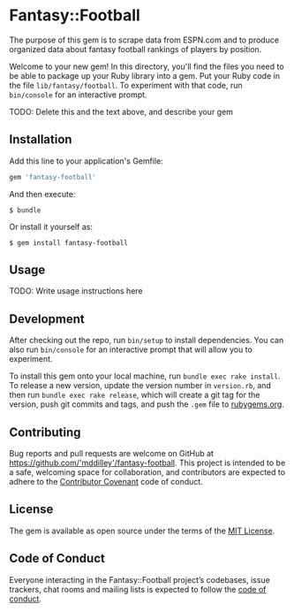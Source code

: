 # Fantasy::Football

The purpose of this gem is to scrape data from ESPN.com and to produce organized data about fantasy football rankings of players by position.

Welcome to your new gem! In this directory, you'll find the files you need to be able to package up your Ruby library into a gem. Put your Ruby code in the file `lib/fantasy/football`. To experiment with that code, run `bin/console` for an interactive prompt.

TODO: Delete this and the text above, and describe your gem

## Installation

Add this line to your application's Gemfile:

```ruby
gem 'fantasy-football'
```

And then execute:

    $ bundle

Or install it yourself as:

    $ gem install fantasy-football

## Usage

TODO: Write usage instructions here

## Development

After checking out the repo, run `bin/setup` to install dependencies. You can also run `bin/console` for an interactive prompt that will allow you to experiment.

To install this gem onto your local machine, run `bundle exec rake install`. To release a new version, update the version number in `version.rb`, and then run `bundle exec rake release`, which will create a git tag for the version, push git commits and tags, and push the `.gem` file to [rubygems.org](https://rubygems.org).

## Contributing

Bug reports and pull requests are welcome on GitHub at https://github.com/'mddilley'/fantasy-football. This project is intended to be a safe, welcoming space for collaboration, and contributors are expected to adhere to the [Contributor Covenant](http://contributor-covenant.org) code of conduct.

## License

The gem is available as open source under the terms of the [MIT License](https://opensource.org/licenses/MIT).

## Code of Conduct

Everyone interacting in the Fantasy::Football project’s codebases, issue trackers, chat rooms and mailing lists is expected to follow the [code of conduct](https://github.com/'mddilley'/fantasy-football/blob/master/CODE_OF_CONDUCT.md).
